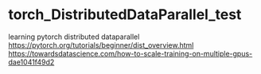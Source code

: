 # torch_DistributedDataParallel_test
learning pytorch distributed dataparallel <br>
https://pytorch.org/tutorials/beginner/dist_overview.html<br>
https://towardsdatascience.com/how-to-scale-training-on-multiple-gpus-dae1041f49d2<br>
